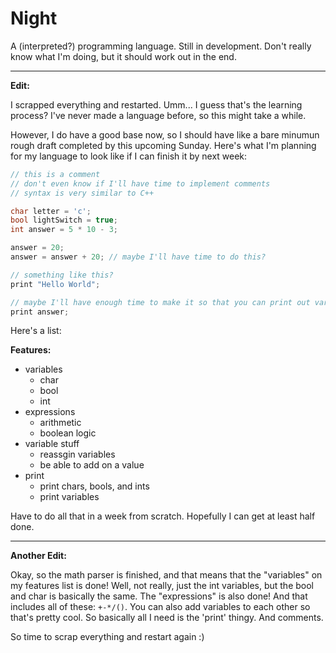 # Night

A (interpreted?) programming language. Still in development. Don't really know what I'm doing, but it should work out in the end.

---

**Edit:**

I scrapped everything and restarted. Umm... I guess that's the learning process? I've never made a language before, so this might take a while.

However, I do have a good base now, so I should have like a bare minumun rough draft completed by this upcoming Sunday. Here's what I'm planning for my language to look like if I can finish it by next week:

```.cpp
// this is a comment
// don't even know if I'll have time to implement comments
// syntax is very similar to C++

char letter = 'c';
bool lightSwitch = true;
int answer = 5 * 10 - 3;

answer = 20;
answer = answer + 20; // maybe I'll have time to do this?

// something like this?
print "Hello World";

// maybe I'll have enough time to make it so that you can print out variables
print answer;
```

Here's a list:

**Features:**

- variables
  - char
  - bool
  - int
- expressions
  - arithmetic
  - boolean logic
- variable stuff
  - reassgin variables
  - be able to add on a value
- print
  - print chars, bools, and ints
  - print variables
  
Have to do all that in a week from scratch. Hopefully I can get at least half done.

---

**Another Edit:**

Okay, so the math parser is finished, and that means that the "variables" on my features list is done! Well, not really, just the int variables, but the bool and char is basically the same. The "expressions" is also done! And that includes all of these: `+-*/()`. You can also add variables to each other so that's pretty cool. So basically all I need is the 'print' thingy. And comments.

So time to scrap everything and restart again :)
